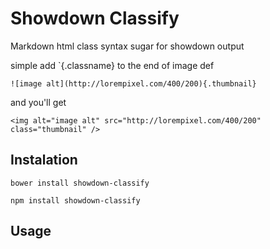 Showdown Classify
=================


Markdown html class syntax sugar for showdown output

simple add `{.classname} to the end of image def

```
![image alt](http://lorempixel.com/400/200){.thumbnail}

```

and you'll get

```
<img alt="image alt" src="http://lorempixel.com/400/200" class="thumbnail" />
```

Instalation
-----------

```
bower install showdown-classify
```

```
npm install showdown-classify
```

Usage
-----


